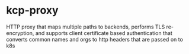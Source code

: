 # kcp-proxy
HTTP proxy that maps multiple paths to backends, performs TLS re-encryption, and supports client certificate based authentication that converts common names and orgs to http headers that are passed on to k8s
